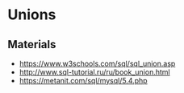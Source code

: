# Unions

## Materials
- https://www.w3schools.com/sql/sql_union.asp
- http://www.sql-tutorial.ru/ru/book_union.html
- https://metanit.com/sql/mysql/5.4.php

